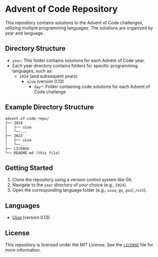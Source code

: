 **Advent of Code Repository**
=========================

This repository contains solutions to the Advent of Code challenges, utilizing multiple programming languages. The solutions are organized by year and language.

**Directory Structure**
-------------------

* `year`: This folder contains solutions for each Advent of Code year.
* Each year directory contains folders for specific programming languages, such as:
  * `2024` (and subsequent years)
    * `uiua` (version 0.13)
      * `day*`: Folder containing code solutions for each Advent of Code challenge

**Example Directory Structure**
---------------------------

```
advent-of-code-repo/
├── 2024
│   ├── uiua
│   └──...
├── 2023
│   ├── uiua
│   └──...
├── LICENSE
└── README.md (this file)
```

**Getting Started**
---------------

1. Clone the repository using a version control system like Git.
2. Navigate to the `year` directory of your choice (e.g., `2024`).
3. Open the corresponding language folder (e.g., `uiua`, `go`, `goal`,`rust`).

**Languages**
---------

* [Uiua](https://www.uiua.org) (version 0.13)

**License**
-------

This repository is licensed under the MIT License. See the [`LICENSE`](./LICENSE) file for more information.
